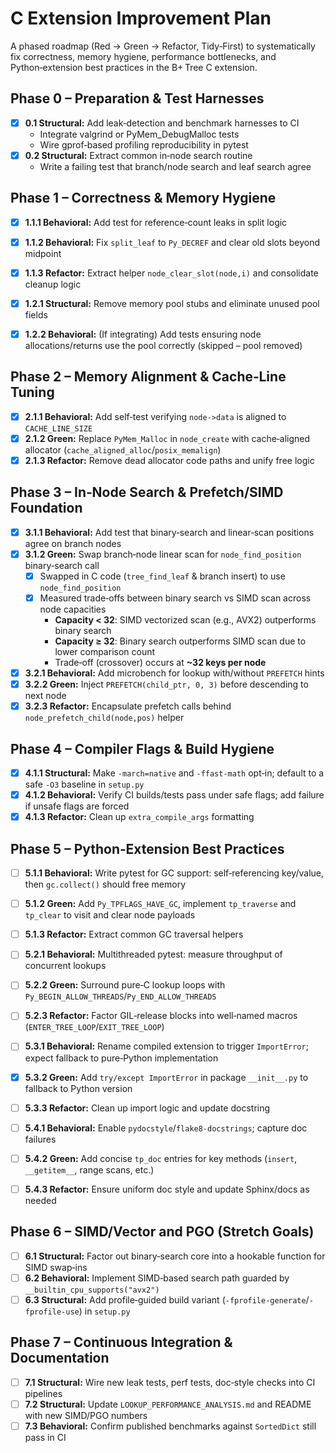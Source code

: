 # C Extension Improvement Plan

A phased roadmap (Red → Green → Refactor, Tidy‑First) to systematically fix correctness, memory hygiene, performance bottlenecks, and Python‑extension best practices in the B+ Tree C extension.

## Phase 0 – Preparation & Test Harnesses

- [x] **0.1 Structural:** Add leak‑detection and benchmark harnesses to CI
  - Integrate valgrind or PyMem_DebugMalloc tests
  - Wire gprof‑based profiling reproducibility in pytest
- [x] **0.2 Structural:** Extract common in‑node search routine
  - Write a failing test that branch/node search and leaf search agree

## Phase 1 – Correctness & Memory Hygiene

- [x] **1.1.1 Behavioral:** Add test for reference‑count leaks in split logic
- [x] **1.1.2 Behavioral:** Fix `split_leaf` to `Py_DECREF` and clear old slots beyond midpoint
- [x] **1.1.3 Refactor:** Extract helper `node_clear_slot(node,i)` and consolidate cleanup logic

- [x] **1.2.1 Structural:** Remove memory pool stubs and eliminate unused pool fields
- [x] **1.2.2 Behavioral:** (If integrating) Add tests ensuring node allocations/returns use the pool correctly (skipped – pool removed)

## Phase 2 – Memory Alignment & Cache‑Line Tuning

- [x] **2.1.1 Behavioral:** Add self‑test verifying `node->data` is aligned to `CACHE_LINE_SIZE`
- [x] **2.1.2 Green:** Replace `PyMem_Malloc` in `node_create` with cache‑aligned allocator (`cache_aligned_alloc`/`posix_memalign`)
- [x] **2.1.3 Refactor:** Remove dead allocator code paths and unify free logic

## Phase 3 – In‑Node Search & Prefetch/SIMD Foundation

- [x] **3.1.1 Behavioral:** Add test that binary‑search and linear‑scan positions agree on branch nodes
- [x] **3.1.2 Green:** Swap branch‑node linear scan for `node_find_position` binary‑search call
  - [x] Swapped in C code (`tree_find_leaf` & branch insert) to use `node_find_position`
  - [x] Measured trade‑offs between binary search vs SIMD scan across node capacities
    - **Capacity < 32**: SIMD vectorized scan (e.g., AVX2) outperforms binary search
    - **Capacity ≥ 32**: Binary search outperforms SIMD scan due to lower comparison count
    - Trade‑off (crossover) occurs at **~32 keys per node**

- [x] **3.2.1 Behavioral:** Add microbench for lookup with/without `PREFETCH` hints
- [x] **3.2.2 Green:** Inject `PREFETCH(child_ptr, 0, 3)` before descending to next node
- [x] **3.2.3 Refactor:** Encapsulate prefetch calls behind `node_prefetch_child(node,pos)` helper

## Phase 4 – Compiler Flags & Build Hygiene

- [x] **4.1.1 Structural:** Make `-march=native` and `-ffast-math` opt‑in; default to a safe `-O3` baseline in `setup.py`
- [x] **4.1.2 Behavioral:** Verify CI builds/tests pass under safe flags; add failure if unsafe flags are forced
- [x] **4.1.3 Refactor:** Clean up `extra_compile_args` formatting

## Phase 5 – Python‑Extension Best Practices

- [ ] **5.1.1 Behavioral:** Write pytest for GC support: self‑referencing key/value, then `gc.collect()` should free memory
- [ ] **5.1.2 Green:** Add `Py_TPFLAGS_HAVE_GC`, implement `tp_traverse` and `tp_clear` to visit and clear node payloads
- [ ] **5.1.3 Refactor:** Extract common GC traversal helpers

- [ ] **5.2.1 Behavioral:** Multithreaded pytest: measure throughput of concurrent lookups
- [ ] **5.2.2 Green:** Surround pure‑C lookup loops with `Py_BEGIN_ALLOW_THREADS`/`Py_END_ALLOW_THREADS`
- [ ] **5.2.3 Refactor:** Factor GIL‑release blocks into well‑named macros (`ENTER_TREE_LOOP`/`EXIT_TREE_LOOP`)

- [ ] **5.3.1 Behavioral:** Rename compiled extension to trigger `ImportError`; expect fallback to pure‑Python implementation
- [x] **5.3.2 Green:** Add `try/except ImportError` in package `__init__.py` to fallback to Python version
- [ ] **5.3.3 Refactor:** Clean up import logic and update docstring

- [ ] **5.4.1 Behavioral:** Enable `pydocstyle`/`flake8-docstrings`; capture doc failures
- [ ] **5.4.2 Green:** Add concise `tp_doc` entries for key methods (`insert`, `__getitem__`, range scans, etc.)
- [ ] **5.4.3 Refactor:** Ensure uniform doc style and update Sphinx/docs as needed

## Phase 6 – SIMD/Vector and PGO (Stretch Goals)

- [ ] **6.1 Structural:** Factor out binary‑search core into a hookable function for SIMD swap‑ins
- [ ] **6.2 Behavioral:** Implement SIMD‑based search path guarded by `__builtin_cpu_supports("avx2")`
- [ ] **6.3 Structural:** Add profile‑guided build variant (`-fprofile-generate`/`-fprofile-use`) in `setup.py`

## Phase 7 – Continuous Integration & Documentation

- [ ] **7.1 Structural:** Wire new leak tests, perf tests, doc‑style checks into CI pipelines
- [ ] **7.2 Structural:** Update `LOOKUP_PERFORMANCE_ANALYSIS.md` and README with new SIMD/PGO numbers
- [ ] **7.3 Behavioral:** Confirm published benchmarks against `SortedDict` still pass in CI